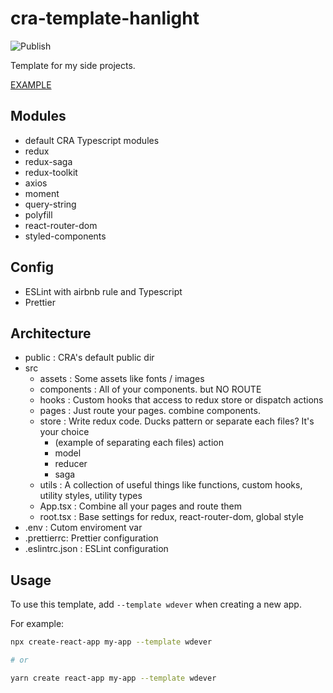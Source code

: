 # cra-template-hanlight

![Publish](https://github.com/WDever/cra-template-hanlight/workflows/Publish/badge.svg?event=release)

Template for my side projects.

[EXAMPLE](https://github.com/WDever/redux-toolkit-example)

## Modules
- default CRA Typescript modules
- redux
- redux-saga
- redux-toolkit
- axios
- moment
- query-string
- polyfill
- react-router-dom
- styled-components

## Config
- ESLint with airbnb rule and Typescript
- Prettier

## Architecture
- public : CRA's default public dir
- src
  - assets : Some assets like fonts / images
  - components : All of your components. but NO ROUTE
  - hooks : Custom hooks that access to redux store or dispatch actions
  - pages : Just route your pages. combine components.
  - store : Write redux code. Ducks pattern or separate each files? It's your choice
    - (example of separating each files) action
    - model
    - reducer
    - saga
  - utils : A collection of useful things like functions, custom hooks, utility styles, utility types
  - App.tsx : Combine all your pages and route them
  - root.tsx : Base settings for redux, react-router-dom, global style
- .env : Cutom enviroment var
- .prettierrc: Prettier configuration
- .eslintrc.json : ESLint configuration 

## Usage
To use this template, add `--template wdever` when creating a new app.

For example:

```sh
npx create-react-app my-app --template wdever

# or

yarn create react-app my-app --template wdever
```
